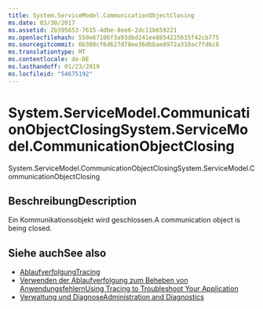 ```yaml
---
title: System.ServiceModel.CommunicationObjectClosing
ms.date: 03/30/2017
ms.assetid: 2b395653-7615-4dbe-8ee6-2dc11b659221
ms.openlocfilehash: 550e67106f3a93dbd241ee8854225615f42cb775
ms.sourcegitcommit: 6b308cf6d627d78ee36dbbae8972a310ac7fd6c8
ms.translationtype: MT
ms.contentlocale: de-DE
ms.lasthandoff: 01/23/2019
ms.locfileid: "54675192"
---
```

# <a name="systemservicemodelcommunicationobjectclosing"></a><span data-ttu-id="1d1b5-102">System.ServiceModel.CommunicationObjectClosing</span><span class="sxs-lookup"><span data-stu-id="1d1b5-102">System.ServiceModel.CommunicationObjectClosing</span></span>
<span data-ttu-id="1d1b5-103">System.ServiceModel.CommunicationObjectClosing</span><span class="sxs-lookup"><span data-stu-id="1d1b5-103">System.ServiceModel.CommunicationObjectClosing</span></span>  
  
## <a name="description"></a><span data-ttu-id="1d1b5-104">Beschreibung</span><span class="sxs-lookup"><span data-stu-id="1d1b5-104">Description</span></span>  
 <span data-ttu-id="1d1b5-105">Ein Kommunikationsobjekt wird geschlossen.</span><span class="sxs-lookup"><span data-stu-id="1d1b5-105">A communication object is being closed.</span></span>  
  
## <a name="see-also"></a><span data-ttu-id="1d1b5-106">Siehe auch</span><span class="sxs-lookup"><span data-stu-id="1d1b5-106">See also</span></span>
- [<span data-ttu-id="1d1b5-107">Ablaufverfolgung</span><span class="sxs-lookup"><span data-stu-id="1d1b5-107">Tracing</span></span>](../../../../../docs/framework/wcf/diagnostics/tracing/index.md)
- [<span data-ttu-id="1d1b5-108">Verwenden der Ablaufverfolgung zum Beheben von Anwendungsfehlern</span><span class="sxs-lookup"><span data-stu-id="1d1b5-108">Using Tracing to Troubleshoot Your Application</span></span>](../../../../../docs/framework/wcf/diagnostics/tracing/using-tracing-to-troubleshoot-your-application.md)
- [<span data-ttu-id="1d1b5-109">Verwaltung und Diagnose</span><span class="sxs-lookup"><span data-stu-id="1d1b5-109">Administration and Diagnostics</span></span>](../../../../../docs/framework/wcf/diagnostics/index.md)
